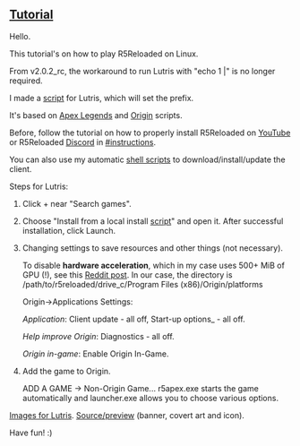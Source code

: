 ## [Tutorial](https://www.reddit.com/r/r5reloaded/comments/wv19jf/r5reloaded_works_on_linux_v2)
Hello.

This tutorial's on how to play R5Reloaded on Linux.

From v2.0.2_rc, the workaround to run Lutris with "echo 1 |" is no longer required.

I made a [script](https://github.com/begin-theadventure/lutris-scripts/releases/tag/R5Reloaded) for Lutris, which will set the prefix.

It's based on [Apex Legends](https://lutris.net/games/apex-legends) and [Origin](https://lutris.net/games/origin) scripts.

Before, follow the tutorial on how to properly install R5Reloaded on [YouTube](https://youtu.be/FOkehL03CFc) or R5Reloaded [Discord](https://discord.com/invite/r5reloaded) in [#instructions](https://discord.com/channels/873158454850756638/873170878475669514/995977751502803014).

You can also use my automatic [shell scripts](https://github.com/begin-theadventure/r5reloaded-upllers/releases) to download/install/update the client.

Steps for Lutris:

1. Click + near "Search games".

2. Choose "Install from a local install [script](https://github.com/begin-theadventure/lutris-scripts/releases/download/R5Reloaded/r5reloaded-origin.json)" and open it. After successful installation, click Launch.

3. Changing settings to save resources and other things (not necessary).

    To disable **hardware acceleration**, which in my case uses 500+ MiB of GPU (!), see this [Reddit post](https://www.reddit.com/r/origin/comments/q8o9gv/disable_origin_client_hardware_acceleration). In our case, the directory is /path/to/r5reloaded/drive_c/Program Files (x86)/Origin/platforms

    Origin->Applications Settings:

    _Application_: Client update - all off, Start-up options_ - all off.

    _Help improve Origin_: Diagnostics - all off.

    _Origin in-game_: Enable Origin In-Game.

4. Add the game to Origin.

    ADD A GAME -> Non-Origin Game... r5apex.exe starts the game automatically and launcher.exe allows you to choose various options.

[Images for Lutris](https://github.com/begin-theadventure/lutris-scripts/tree/main/lutris-scripts/R5Reloaded/images/R5ReloadedImagesLutris#readme). [Source/preview](https://twitter.com/R5Reloaded) (banner, covert art and icon).

Have fun! :)
